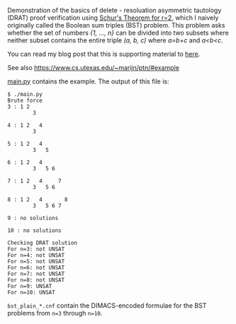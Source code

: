 Demonstration of the basics of delete - resoluation asymmetric tautology (DRAT)
proof verification using [Schur's Theorem for
r=2](https://proofwiki.org/wiki/Schur%27s_Theorem_%28Ramsey_Theory%29), which I
naively originally called the Boolean sum triples (BST) problem. This problem
asks whether the set of numbers _{1, ..., n}_ can be divided into two subsets
where neither subset contains the entire triple _(a, b, c)_ where _a=b+c_ and
_a<b<c_.

You can read my blog post that this is supporting material to
[here](https://ashgillman.github.io/2018/01/12/boolean-Pythagorean-triples.html).

See also https://www.cs.utexas.edu/~marijn/ptn/#example

[main.py](./main.py) contains the example.
The output of this file is:

    $ ./main.py
    Brute force
    3 : 1 2
            3

    4 : 1 2   4
            3

    5 : 1 2   4
            3   5

    6 : 1 2   4
            3   5 6

    7 : 1 2   4     7
            3   5 6

    8 : 1 2   4       8
            3   5 6 7

    9 : no solutions

    10 : no solutions

    Checking DRAT solution
    For n=3: not UNSAT
    For n=4: not UNSAT
    For n=5: not UNSAT
    For n=6: not UNSAT
    For n=7: not UNSAT
    For n=8: not UNSAT
    For n=9: UNSAT
    For n=10: UNSAT

`bst_plain_*.cnf` contain the DIMACS-encoded formulae for the BST problems from
`n=3` through `n=10`.
